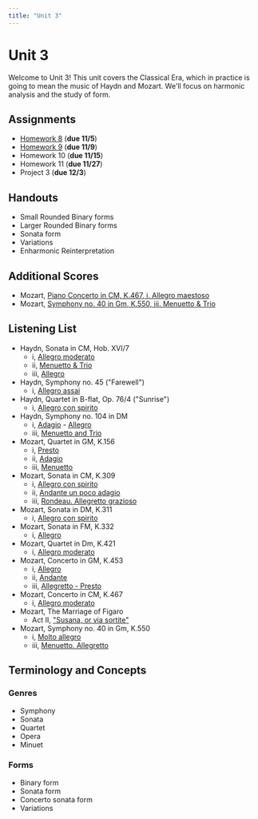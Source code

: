 ```yaml
---
title: "Unit 3"
---
```


# Unit 3

Welcome to Unit 3! This unit covers the Classical Era, which in practice is
going to mean the music of Haydn and Mozart. We'll focus on harmonic analysis
and the study of form.

## Assignments

* [Homework 8](HW-8.pdf) (**due 11/5**)
* [Homework 9](HW-9.pdf) (**due 11/9**)
* Homework 10 (**due 11/15**)
* Homework 11 (**due 11/27**)
* Project 3 (**due 12/3**)

## Handouts

* Small Rounded Binary forms
* Larger Rounded Binary forms
* Sonata form
* Variations
* Enharmonic Reinterpretation

## Additional Scores

* Mozart, [Piano Concerto in CM, K.467, i. Allegro maestoso](mozart-k467.pdf)
* Mozart, [Symphony no. 40 in Gm, K.550, iii. Menuetto & Trio](mozart-k550-iii.pdf)

## Listening List

* Haydn, Sonata in CM, Hob. XVI/7
  * i, [Allegro moderato](https://www.youtube.com/watch?v=tBr8vV7FRhY&index=3&list=PLYyTDR5WeGuQaDWdAs7J2d_pYIuKrLpR7&t=0s)
  * ii, [Menuetto & Trio](https://www.youtube.com/watch?v=ElYuSf9fIcA&index=4&list=PLYyTDR5WeGuQaDWdAs7J2d_pYIuKrLpR7&t=0s)
  * iii, [Allegro](https://www.youtube.com/watch?v=pI7zAB0CWEA&index=5&list=PLYyTDR5WeGuQaDWdAs7J2d_pYIuKrLpR7&t=0s)
* Haydn, Symphony no. 45 ("Farewell")
  * i, [Allegro assai](https://youtu.be/KXctarOxRz8?list=PLYyTDR5WeGuQaDWdAs7J2d_pYIuKrLpR7&t=2s)
* Haydn, Quartet in B-flat, Op. 76/4 ("Sunrise")
  * i, [Allegro con spirito](https://www.youtube.com/watch?v=biyy2tzMb8M&index=7&list=PLYyTDR5WeGuQaDWdAs7J2d_pYIuKrLpR7&t=0s)
* Haydn, Symphony no. 104 in DM
  * i, [Adagio](https://www.youtube.com/watch?v=zFx5kvZEvgo&index=9&list=PLYyTDR5WeGuQaDWdAs7J2d_pYIuKrLpR7&t=0s) - [Allegro](https://youtu.be/zFx5kvZEvgo?list=PLYyTDR5WeGuQaDWdAs7J2d_pYIuKrLpR7&t=144s)
  * iii, [Menuetto and Trio](https://www.youtube.com/watch?v=zFx5kvZEvgo&t=1031s)
* Mozart, Quartet in GM, K.156
  * i, [Presto](https://www.youtube.com/watch?v=NUjE5kAEWeg&index=10&list=PLYyTDR5WeGuQaDWdAs7J2d_pYIuKrLpR7&t=0s)
  * ii, [Adagio](https://youtu.be/NUjE5kAEWeg?list=PLYyTDR5WeGuQaDWdAs7J2d_pYIuKrLpR7&t=176s)
  * iii, [Menuetto](https://youtu.be/NUjE5kAEWeg?list=PLYyTDR5WeGuQaDWdAs7J2d_pYIuKrLpR7&t=403s)
* Mozart, Sonata in CM, K.309
  * i, [Allegro con spirito](https://www.youtube.com/watch?v=wUPYIcAu1QI&index=11&list=PLYyTDR5WeGuQaDWdAs7J2d_pYIuKrLpR7&t=0s)
  * ii, [Andante un poco adagio](https://www.youtube.com/watch?v=wUPYIcAu1QI&t=340s)
  * iii, [Rondeau. Allegretto grazioso](https://www.youtube.com/watch?v=wUPYIcAu1QI&t=700s)
* Mozart, Sonata in DM, K.311
  * i, [Allegro con spirito](https://www.youtube.com/watch?v=roU3Qv5FdaE&index=12&list=PLYyTDR5WeGuQaDWdAs7J2d_pYIuKrLpR7&t=0s)
* Mozart, Sonata in FM, K.332
  * i, [Allegro](https://www.youtube.com/watch?v=3rmYwic6fLY&index=13&list=PLYyTDR5WeGuQaDWdAs7J2d_pYIuKrLpR7&t=0s)
* Mozart, Quartet in Dm, K.421
  * i, [Allegro moderato](https://www.youtube.com/watch?v=-RTKwdmIP0I&index=15&list=PLYyTDR5WeGuQaDWdAs7J2d_pYIuKrLpR7&t=0s)
* Mozart, Concerto in GM, K.453
  * i, [Allegro](https://www.youtube.com/watch?v=B_tt2SLGQwM&t=0s)
  * ii, [Andante](https://www.youtube.com/watch?v=B_tt2SLGQwM&t=688s)
  * iii, [Allegretto - Presto](https://www.youtube.com/watch?v=B_tt2SLGQwM&t=1321s)
* Mozart, Concerto in CM, K.467
  * i, [Allegro moderato](https://www.youtube.com/watch?v=sZJjL1sTBp0&t=0s)
* Mozart, The Marriage of Figaro
  * Act II, ["Susana, or via sortite"](https://www.youtube.com/watch?v=dnvujDKktMs&index=2&list=PLYyTDR5WeGuQaDWdAs7J2d_pYIuKrLpR7&t=0s)
* Mozart, Symphony no. 40 in Gm, K.550
  * i, [Molto allegro](https://www.youtube.com/watch?v=vkY_3-3Toyc&list=PLYyTDR5WeGuQaDWdAs7J2d_pYIuKrLpR7&t=0&index=17s)
  * iii, [Menuetto. Allegretto](https://www.youtube.com/watch?v=ql5aMOr9vCc&t=0s)

## Terminology and Concepts

### Genres

* Symphony
* Sonata
* Quartet
* Opera
* Minuet

### Forms

* Binary form
* Sonata form
* Concerto sonata form
* Variations
